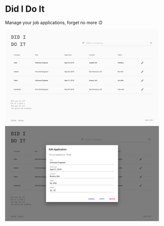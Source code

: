 # Did I Do It

Manage your job applications, forget no more :D

![preview_1](./assets/preview_1.png)
![preview_2](./assets/preview_2.png)
